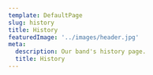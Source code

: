 ```yaml
---
template: DefaultPage
slug: history
title: History
featuredImage: '../images/header.jpg'
meta:
  description: Our band's history page.
  title: History
---
```

